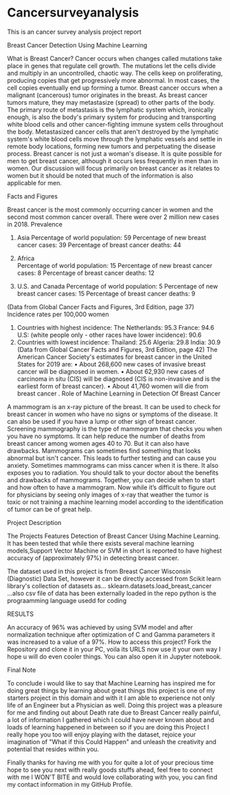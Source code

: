 # Cancersurveyanalysis
This is an cancer survey analysis project report

Breast Cancer Detection Using Machine Learning

What is Breast Cancer?
Cancer occurs when changes called mutations take place in genes that regulate cell growth. The mutations let the cells divide and multiply in an uncontrolled, chaotic way. The cells keep on proliferating, producing copies that get progressively more abnormal. In most cases, the cell copies eventually end up forming a tumor.
Breast cancer occurs when a malignant (cancerous) tumor originates in the breast. As breast cancer tumors mature, they may metastasize (spread) to other parts of the body. The primary route of metastasis is the lymphatic system which, ironically enough, is also the body's primary system for producing and transporting white blood cells and other cancer-fighting immune system cells throughout the body. Metastasized cancer cells that aren't destroyed by the lymphatic system's white blood cells move through the lymphatic vessels and settle in remote body locations, forming new tumors and perpetuating the disease process.
Breast cancer is not just a woman's disease. It is quite possible for men to get breast cancer, although it occurs less frequently in men than in women. Our discussion will focus primarily on breast cancer as it relates to women but it should be noted that much of the information is also applicable for men.

Facts and Figures

Breast cancer is the most commonly occurring cancer in women and the second most common cancer overall. There were over 2 million new cases in 2018.
Prevalence

1.	Asia
Percentage of world population: 59 Percentage of new breast cancer cases: 39 Percentage of breast cancer deaths: 44

2.	Africa	
Percentage of world population: 15 Percentage of new breast cancer cases: 8 Percentage of breast cancer deaths: 12

3.	U.S. and Canada
Percentage of world population: 5 Percentage of new breast cancer cases: 15 Percentage of breast cancer deaths: 9

(Data from Global Cancer Facts and Figures, 3rd Edition, page 37)
Incidence rates per 100,000 women
1.	Countries with highest incidence: The Netherlands: 95.3 France: 94.6 U.S: (white people only - other races have lower incidence): 90.6
2.	Countries with lowest incidence:
Thailand: 25.6 Algeria: 29.8 India: 30.9
(Data from Global Cancer Facts and Figures, 3rd Edition, page 42)
The American Cancer Society's estimates for breast cancer in the United States for 2019 are:
•	About 268,600 new cases of invasive breast cancer will be diagnosed in women.
•	About 62,930 new cases of carcinoma in situ (CIS) will be diagnosed (CIS is non-invasive and is the earliest form of breast cancer).
•	About 41,760 women will die from breast cancer
.
Role of Machine Learning in Detection Of Breast Cancer

A mammogram is an x-ray picture of the breast. It can be used to check for breast cancer in women who have no signs or symptoms of the disease. It can also be used if you have a lump or other sign of breast cancer.
Screening mammography is the type of mammogram that checks you when you have no symptoms. It can help reduce the number of deaths from breast cancer among women ages 40 to 70. But it can also have drawbacks. Mammograms can sometimes find something that looks abnormal but isn't cancer. This leads to further testing and can cause you anxiety. Sometimes mammograms can miss cancer when it is there. It also exposes you to radiation. You should talk to your doctor about the benefits and drawbacks of mammograms. Together, you can decide when to start and how often to have a mammogram.
Now while it’s difficult to figure out for physicians by seeing only images of x-ray that weather the tumor is toxic or not training a machine learning model according to the identification of tumor can be of great help.

Project Description

The Projects Features Detection of Breast Cancer Using Machine Learning. It has been tested that while there exists several machine learning models,Support Vector Machine or SVM in short is reported to have highest accuracy of (approximately 97%) in detecting breast cancer.

The dataset used in this project is from Breast Cancer Wisconsin (Diagnostic) Data Set, however it can be directly accessed from Scikit learn library's collection of datasets as...
sklearn.datasets.load_breast_cancer
...also csv file of data has been externally loaded in the repo 
python is the prograamming language usedd for coding

RESULTS

An accuracy of 96% was achieved by using SVM model and after normalization technique after optimization of C and Gamma parameters it was increased to a value of a 97%.
How to access this project?
Fork the Repository and clone it in your PC, voila its URLS now use it your own way I hope u will do even cooler things.
You can also open it in Jupyter notebook.

Final Note

To conclude i would like to say that Machine Learning has inspired me for doing great things by learning about great things this project is one of my starters project in this domain and with it I am able to experience not only life of an Engineer but a Physician as well. Doing this project was a pleasure for me and finding out about Death rate due to Breast Cancer really painful, a lot of information I gathered which I could have never known about and loads of learning happened in between so if you are doing this Project I really hope you too will enjoy playing with the dataset, rejoice your imagination of "What if this Could Happen" and unleash the creativity and potential that resides within you.

Finally thanks for having me with you for quite a lot of your precious time hope to see you next with really goods stuffs ahead, feel free to connect with me I WON'T BITE and would love collaborating with you, you can find my contact information in my GitHub Profile.

